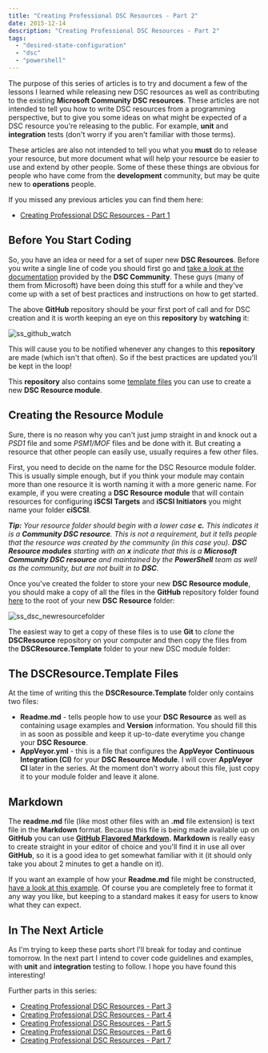 ```yaml
---
title: "Creating Professional DSC Resources - Part 2"
date: 2015-12-14
description: "Creating Professional DSC Resources - Part 2"
tags:
  - "desired-state-configuration"
  - "dsc"
  - "powershell"
---
```


The purpose of this series of articles is to try and document a few of the lessons I learned while releasing new DSC resources as well as contributing to the existing **Microsoft Community DSC resources**. These articles are not intended to tell you how to write DSC resources from a programming perspective, but to give you some ideas on what might be expected of a DSC resource you're releasing to the public. For example, **unit** and **integration** tests (don't worry if you aren't familiar with those terms).

These articles are also not intended to tell you what you **must** do to release your resource, but more document what will help your resource be easier to use and extend by other people. Some of these these things are obvious for people who have come from the **development** community, but may be quite new to **operations** people.

If you missed any previous articles you can find them here:

- [Creating Professional DSC Resources - Part 1](/blog/creating-professional-dsc-resources-part-1/)

## Before You Start Coding

So, you have an idea or need for a set of super new **DSC Resources**. Before you write a single line of code you should first go and [take a look at the documentation](https://github.com/PowerShell/DscResources) provided by the **DSC Community**. These guys (many of them from Microsoft) have been doing this stuff for a while and they've come up with a set of best practices and instructions on how to get started.

The above **GitHub** repository should be your first port of call and for DSC creation and it is worth keeping an eye on this **repository** by **watching** it:

![ss_github_watch](/assets/images/blog/ss_github_watch.png)

This will cause you to be notified whenever any changes to this **repository** are made (which isn't that often). So if the best practices are updated you'll be kept in the loop!

This **repository** also contains some [template files](https://github.com/PowerShell/DscResources/tree/master/DscResource.Template) you can use to create a new **DSC Resource module**.

## Creating the Resource Module

Sure, there is no reason why you can't just jump straight in and knock out a _PSD1_ file and some _PSM1/MOF_ files and be done with it. But creating a resource that other people can easily use, usually requires a few other files.

First, you need to decide on the name for the DSC Resource module folder. This is usually simple enough, but if you think your module may contain more than one resource it is worth naming it with a more generic name. For example, if you were creating a **DSC Resource** **module** that will contain resources for configuring **iSCSI Targets** and **iSCSI Initiators** you might name your folder **ciSCSI**.

_**Tip:**_ _Your resource folder should begin with a lower case_ _**c.**_ _This indicates it is a **Community DSC resource**. This is not a requirement, but it tells people that the resource was created by the community (in this case you). **DSC Resource modules** starting with an **x** indicate that this is a **Microsoft Community DSC resource** and maintained by the **PowerShell** team as well as the community, but are not built in to **DSC**._

Once you've created the folder to store your new **DSC Resource module**, you should make a copy of all the files in the **GitHub** repository folder found [here](https://github.com/PowerShell/DscResources/tree/master/DscResource.Template) to the root of your new **DSC** **Resource** folder:

![ss_dsc_newresourcefolder](/assets/images/blog/ss_dsc_newresourcefolder.png)

The easiest way to get a copy of these files is to use **Git** to _clone_ the **DSCResource** repository on your computer and then copy the files from the **DSCResource.Template** folder to your new DSC module folder:

## The DSCResource.Template Files

At the time of writing this the **DSCResource.Template** folder only contains two files:

- **Readme.md** - tells people how to use your **DSC Resource** as well as containing usage examples and **Version** information. You should fill this in as soon as possible and keep it up-to-date everytime you change your **DSC Resource**.
- **AppVeyor.yml** - this is a file that configures the **AppVeyor** **Continuous Integration (CI)** for your **DSC Resource Module**. I will cover **AppVeyor CI** later in the series. At the moment don't worry about this file, just copy it to your module folder and leave it alone.

## Markdown

The **readme.md** file (like most other files with an **.md** file extension) is text file in the **Markdown** format. Because this file is being made available up on **GitHub** you can use **[GitHub Flavored Markdown](https://help.github.com/articles/github-flavored-markdown/).** **Markdown** is really easy to create straight in your editor of choice and you'll find it in use all over **GitHub**, so it is a good idea to get somewhat familiar with it (it should only take you about 2 minutes to get a handle on it).

If you want an example of how your **Readme.md** file might be constructed, [have a look at this example](https://github.com/PowerShell/xNetworking/blob/dev/README.md). Of course you are completely free to format it any way you like, but keeping to a standard makes it easy for users to know what they can expect.

## In The Next Article

As I'm trying to keep these parts short I'll break for today and continue tomorrow. In the next part I intend to cover code guidelines and examples, with **unit** and **integration** testing to follow. I hope you have found this interesting!

Further parts in this series:

- [Creating Professional DSC Resources - Part 3](/blog/creating-professional-dsc-resources-part-3/)
- [Creating Professional DSC Resources - Part 4](/blog/creating-professional-dsc-resources-part-4/)
- [Creating Professional DSC Resources - Part 5](/blog/creating-professional-dsc-resources-part-5/)
- [Creating Professional DSC Resources - Part 6](/blog/creating-professional-dsc-resources-part-6/)
- [Creating Professional DSC Resources - Part 7](/blog/creating-professional-dsc-resources-part-7/)
